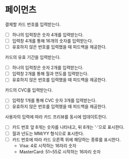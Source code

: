 # 페이먼츠

결제할 카드 번호를 입력받는다.

- [ ] 하나의 입력창은 숫자 4개를 입력받는다.
- [ ] 입력창 4개를 통해 16개의 숫자를 입력받는다.
- [ ] 유효하지 않은 번호를 입력했을 때 피드백을 제공한다.

카드의 유효 기간을 입력받는다.

- [ ] 하나의 입력창은 숫자 2개를 입력받는다.
- [ ] 입력창 2개를 통해 월과 연도를 입력받는다.
- [ ] 유효하지 않은 번호를 입력했을 때 피드백을 제공한다.

카드의 CVC를 입력받는다.

- [ ] 입력창 1개를 통해 CVC 숫자 3개를 입력받는다.
- [ ] 유효하지 않은 번호를 입력했을 때 피드백을 제공한다.

사용자의 입력에 따라 카드 프리뷰를 동시에 업데이트한다.

- [ ] 카드 번호 앞 8개는 숫자를 나타내고, 뒤 8개는 '·'으로 표시한다.
- [ ] 월과 년도는 MM/YY 형식으로 표시한다.
- [ ] 카드 번호에 따라 카드 오른쪽 위에 해당하는 종류를 표시한다.
  - Visa: 4로 시작하는 16자리 숫자
  - MasterCard: 51~55로 시작하는 16자리 숫자
